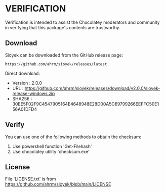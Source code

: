 # VERIFICATION
Verification is intended to assist the Chocolatey moderators and community in verifying that this package's contents are trustworthy.

## Download
Sioyek can be downloaded from the GitHub release page:

    https://github.com/ahrm/sioyek/releases/latest

Direct download:   
- Version  : 2.0.0
- URL      : https://github.com/ahrm/sioyek/releases/download/v2.0.0/sioyek-release-windows.zip
- SHA256   : 30EE5F02F9C4547905164E4648948E28D00A5C89799266EEFFC50E156A01DFD4

## Verify
You can use one of the following methods to obtain the checksum:
1. Use powershell function 'Get-Filehash'
2. Use chocolatey utility 'checksum.exe'

## License
File 'LICENSE.txt' is from https://github.com/ahrm/sioyek/blob/main/LICENSE
